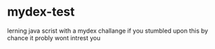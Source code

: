 mydex-test
==========

lerning java scrist with a mydex challange if you stumbled upon this by chance it probly wont intrest you
